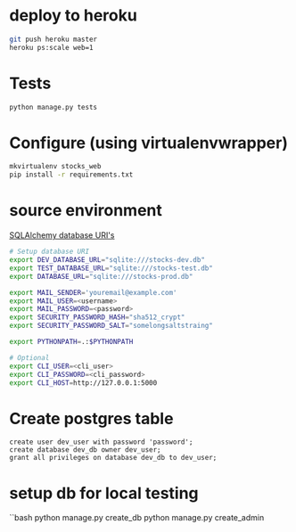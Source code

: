 # deploy to heroku
```bash
git push heroku master
heroku ps:scale web=1
```

# Tests
```bash
python manage.py tests
```

# Configure (using virtualenvwrapper)
```bash
mkvirtualenv stocks_web
pip install -r requirements.txt
```

# source environment
[SQLAlchemy database URI's](http://docs.sqlalchemy.org/en/latest/core/engines.html#database-urls)
```bash
# Setup database URI
export DEV_DATABASE_URL="sqlite:///stocks-dev.db"
export TEST_DATABASE_URL="sqlite:///stocks-test.db"
export DATABASE_URL="sqlite:///stocks-prod.db"

export MAIL_SENDER='youremail@example.com'
export MAIL_USER=<username>
export MAIL_PASSWORD=<password>
export SECURITY_PASSWORD_HASH="sha512_crypt"
export SECURITY_PASSWORD_SALT="somelongsaltstraing"

export PYTHONPATH=.:$PYTHONPATH

# Optional
export CLI_USER=<cli_user>
export CLI_PASSWORD=<cli_password>
export CLI_HOST=http://127.0.0.1:5000
```

# Create postgres table
```postgres
create user dev_user with password 'password';
create database dev_db owner dev_user;
grant all privileges on database dev_db to dev_user;
```

# setup db for local testing
``bash
python manage.py create_db
python manage.py create_admin


